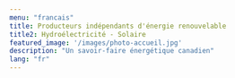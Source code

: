 ```yaml
---
menu: "francais"
title: Producteurs indépendants d'énergie renouvelable
title2: Hydroélectricité - Solaire
featured_image: '/images/photo-accueil.jpg'
description: "Un savoir-faire énergétique canadien"
lang: "fr"
---
```


